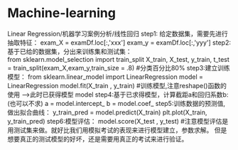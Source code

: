 # Machine-learning
Linear Regression/机器学习案例分析/线性回归
step1: 给定数据集，需要先进行抽取特征：
                                  exam_X = examDf.loc[:,'xxx']
                                  exam_y = examDf.loc[:,'yyy']
step2: 基于已给的数据集，分出来训练集和测试集：  
                                  from sklearn.model_selection import train_split
                                  X_train, X_test, y_train, t_test = train_split(exam_X,exam_y,train_size = .8) #分类百分比80%
step3:建立训练模型：
                                  from sklearn.linear_model import LinearRegression
                                  model = LinearRegression
                                  model.fit(X_train , y_train) #训练模型,注意reshape()函数的使用 -->此时已获得模型 model
step4:基于已求得模型，计算截距a和回归系数b:(也可以不求)
                                  a = model.intercept_
                                  b = model.coef_
step5:训练数据的预测值,做出拟合曲线：
                                  y_train_pred = model.predict(X_train)
                                  plt.plot(X_train, y_train_pred)
step6:模型评估：
                                  model.score(X_test , y_test) #注意模型评估是用测试集来做。就好比我们用模拟考试的表现来进行模型建立，参数求解。
                                                                但是想要真正的测试模型的好坏，还是需要用真正的考试来进行验证。
                                                    

